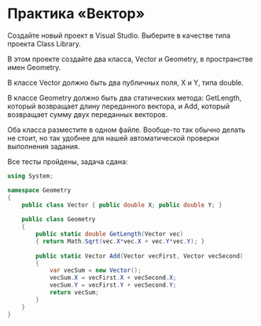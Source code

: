 # Практика «Вектор»

Создайте новый проект в Visual Studio. Выберите в качестве типа проекта Class Library.

В этом проекте создайте два класса, Vector и Geometry, в пространстве имен Geometry.

В классе Vector должно быть два публичных поля, X и Y, типа double.

В классе Geometry должно быть два статических метода: GetLength, который возвращает длину переданного вектора, и Add, который возвращает сумму двух переданных векторов.

Оба класса разместите в одном файле. Вообще-то так обычно делать не стоит, но так удобнее для нашей автоматической проверки выполнения задания.


Все тесты пройдены, задача сдана:
```cs
using System;

namespace Geometry
{
    public class Vector { public double X; public double Y; }
    
    public class Geometry
    {
        public static double GetLength(Vector vec)
        { return Math.Sqrt(vec.X*vec.X + vec.Y*vec.Y); }
    
        public static Vector Add(Vector vecFirst, Vector vecSecond)
        { 
            var vecSum = new Vector();
            vecSum.X = vecFirst.X + vecSecond.X;
            vecSum.Y = vecFirst.Y + vecSecond.Y;
            return vecSum;
        }
    }
}
```
